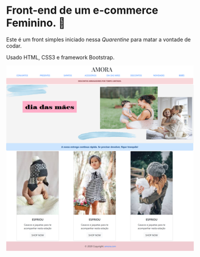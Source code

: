 # Front-end de um e-commerce Feminino. :ribbon:

Este é um front simples iniciado nessa *Quarentine* para matar a vontade de codar.

Usado HTML, CSS3 e framework Bootstrap.

![](https://github.com/VivisGaspar/ecommerce-female/blob/master/src/assets/img/screen.png)



